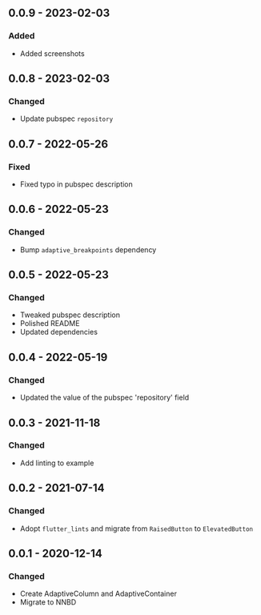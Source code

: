 ## 0.0.9 - 2023-02-03
### Added
- Added screenshots

## 0.0.8 - 2023-02-03
### Changed
- Update pubspec `repository`

## 0.0.7 - 2022-05-26
### Fixed
- Fixed typo in pubspec description

## 0.0.6 - 2022-05-23
### Changed
- Bump `adaptive_breakpoints` dependency

## 0.0.5 - 2022-05-23
### Changed
- Tweaked pubspec description
- Polished README
- Updated dependencies

## 0.0.4 - 2022-05-19
### Changed
- Updated the value of the pubspec 'repository' field

## 0.0.3 - 2021-11-18
### Changed
- Add linting to example

## 0.0.2 - 2021-07-14
### Changed
- Adopt `flutter_lints` and migrate from `RaisedButton` to `ElevatedButton`

## 0.0.1 - 2020-12-14
### Changed
- Create AdaptiveColumn and AdaptiveContainer
- Migrate to NNBD